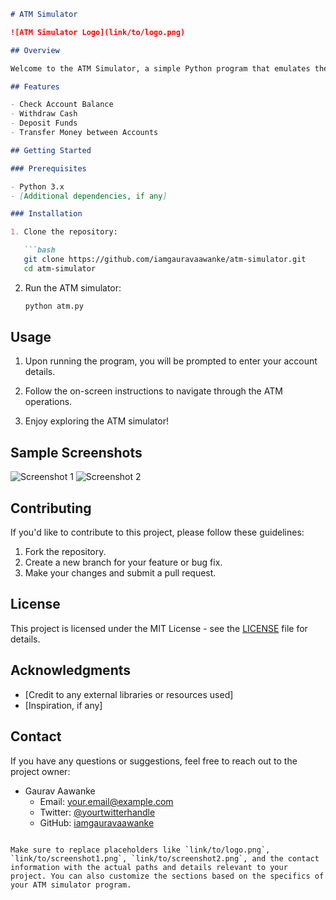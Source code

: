 
```markdown
# ATM Simulator

![ATM Simulator Logo](link/to/logo.png)

## Overview

Welcome to the ATM Simulator, a simple Python program that emulates the basic functionalities of an Automated Teller Machine (ATM). This program allows users to perform common ATM operations such as checking balance, withdrawing cash, depositing funds, and transferring money between accounts.

## Features

- Check Account Balance
- Withdraw Cash
- Deposit Funds
- Transfer Money between Accounts

## Getting Started

### Prerequisites

- Python 3.x
- [Additional dependencies, if any]

### Installation

1. Clone the repository:

   ```bash
   git clone https://github.com/iamgauravaawanke/atm-simulator.git
   cd atm-simulator
   ```

2. Run the ATM simulator:

   ```bash
   python atm.py
   ```

## Usage

1. Upon running the program, you will be prompted to enter your account details.

2. Follow the on-screen instructions to navigate through the ATM operations.

3. Enjoy exploring the ATM simulator!

## Sample Screenshots

![Screenshot 1](link/to/screenshot1.png)
![Screenshot 2](link/to/screenshot2.png)

## Contributing

If you'd like to contribute to this project, please follow these guidelines:

1. Fork the repository.
2. Create a new branch for your feature or bug fix.
3. Make your changes and submit a pull request.

## License

This project is licensed under the MIT License - see the [LICENSE](LICENSE) file for details.

## Acknowledgments

- [Credit to any external libraries or resources used]
- [Inspiration, if any]

## Contact

If you have any questions or suggestions, feel free to reach out to the project owner:

- Gaurav Aawanke
  - Email: your.email@example.com
  - Twitter: [@yourtwitterhandle](https://twitter.com/yourtwitterhandle)
  - GitHub: [iamgauravaawanke](https://github.com/iamgauravaawanke)
```

Make sure to replace placeholders like `link/to/logo.png`, `link/to/screenshot1.png`, `link/to/screenshot2.png`, and the contact information with the actual paths and details relevant to your project. You can also customize the sections based on the specifics of your ATM simulator program.
